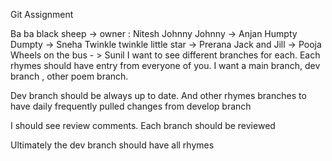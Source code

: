 Git Assignment

Ba ba black sheep -> owner : Nitesh
Johnny Johnny -> Anjan
Humpty Dumpty -> Sneha
Twinkle twinkle little star -> Prerana
Jack and Jill -> Pooja
Wheels on the bus - > Sunil
I want to see different branches for each. Each rhymes should have entry from everyone of you. I want a main branch, dev branch , other poem branch.

Dev branch should be always up to date. And other rhymes branches to have daily frequently pulled changes from develop branch

I should see review comments. Each branch should be reviewed

Ultimately the dev branch should have all rhymes
